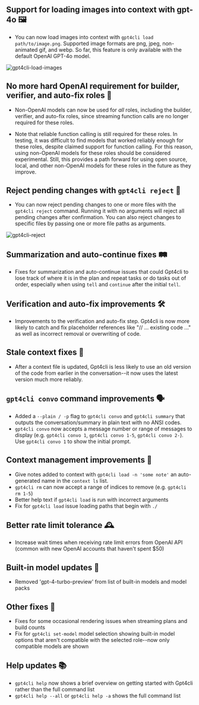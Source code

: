 ## Support for loading images into context with gpt-4o 🖼️

- You can now load images into context with `gpt4cli load path/to/image.png`. Supported image formats are png, jpeg, non-animated gif, and webp. So far, this feature is only available with the default OpenAI GPT-4o model.

![gpt4cli-load-images](https://github.com/khulnasoft/gpt4cli/blob/main/releases/images/cli/1.1.0/gpt4cli-images.gif)

## No more hard OpenAI requirement for builder, verifier, and auto-fix roles 🧠

- Non-OpenAI models can now be used for *all* roles, including the builder, verifier, and auto-fix roles, since streaming function calls are no longer required for these roles.

- Note that reliable function calling is still required for these roles. In testing, it was difficult to find models that worked reliably enough for these roles, despite claimed support for function calling. For this reason, using non-OpenAI models for these roles should be considered experimental. Still, this provides a path forward for using open source, local, and other non-OpenAI models for these roles in the future as they improve.

## Reject pending changes with `gpt4cli reject` 🚫

- You can now reject pending changes to one or more files with the `gpt4cli reject` command. Running it with no arguments will reject all pending changes after confirmation. You can also reject changes to specific files by passing one or more file paths as arguments.

![gpt4cli-reject](https://github.com/khulnasoft/gpt4cli/blob/main/releases/images/cli/1.1.0/gpt4cli-reject.gif)

## Summarization and auto-continue fixes 🛤 ️

- Fixes for summarization and auto-continue issues that could Gpt4cli to lose track of where it is in the plan and repeat tasks or do tasks out of order, especially when using `tell` and `continue` after the initial `tell`.

## Verification and auto-fix improvements 🛠️

- Improvements to the verification and auto-fix step. Gpt4cli is now more likely to catch and fix placeholder references like "// ... existing code ..." as well as incorrect removal or overwriting of code.

## Stale context fixes 🔄

- After a context file is updated, Gpt4cli is less likely to use an old version of the code from earlier in the conversation--it now uses the latest version much more reliably.

## `gpt4cli convo` command improvements 🗣️

- Added a `--plain / -p` flag to `gpt4cli convo` and `gpt4cli summary` that outputs the conversation/summary in plain text with no ANSI codes.
- `gpt4cli convo` now accepts a message number or range of messages to display (e.g. `gpt4cli convo 1`, `gpt4cli convo 1-5`, `gpt4cli convo 2-`). Use `gpt4cli convo 1` to show the initial prompt.

## Context management improvements 📄

- Give notes added to context with `gpt4cli load -n 'some note'` an auto-generated name in the `context ls` list.
- `gpt4cli rm` can now accept a range of indices to remove (e.g. `gpt4cli rm 1-5`)
- Better help text if `gpt4cli load` is run with incorrect arguments
- Fix for `gpt4cli load` issue loading paths that begin with `./`

## Better rate limit tolerance 🕰️

- Increase wait times when receiving rate limit errors from OpenAI API (common with new OpenAI accounts that haven't spent $50)

## Built-in model updates 🧠

- Removed 'gpt-4-turbo-preview' from list of built-in models and model packs

## Other fixes 🐞

- Fixes for some occasional rendering issues when streaming plans and build counts
- Fix for `gpt4cli set-model` model selection showing built-in model options that aren't compatible with the selected role--now only compatible models are shown

## Help updates 📚

- `gpt4cli help` now shows a brief overview on getting started with Gpt4cli rather than the full command list
- `gpt4cli help --all` or `gpt4cli help -a` shows the full command list